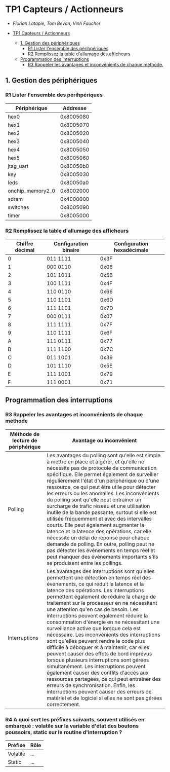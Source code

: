 # TP1 Capteurs / Actionneurs

- *Florian Latapie, Tom Bevan, Vinh Faucher*

- [TP1 Capteurs / Actionneurs](#tp1-capteurs--actionneurs)
    - [1. Gestion des périphériques](#1-gestion-des-périphériques)
        - [R1 Lister l'ensemble des périhpériques](#r1-lister-lensemble-des-périhpériques)
        - [R2 Remplissez la table d'allumage des afficheurs](#r2-remplissez-la-table-dallumage-des-afficheurs)
    - [Programmation des interruptions](#programmation-des-interruptions)
        - [R3 Rappeler les avantages et inconvénients de chaque méthode.](#r3-rappeler-les-avantages-et-inconvénients-de-chaque-méthode)

## 1. Gestion des périphériques

### R1 Lister l'ensemble des périhpériques

| Périphérique     | Addresse  |
|------------------|-----------|
| hex0             | 0x8005080 |
| hex1             | 0x8005070 |
| hex2             | 0x8005020 |
| hex3             | 0x8005040 |
| hex4             | 0x8005050 |
| hex5             | 0x8005060 |
| jtag_uart        | 0x80050b0 |
| key              | 0x8005030 |
| leds             | 0x80050a0 |
| onchip_memory2_0 | 0x8002000 |
| sdram            | 0x4000000 |
| switches         | 0x8005090 |
| timer            | 0x8005000 |

### R2 Remplissez la table d'allumage des afficheurs

| Chiffre décimal | Configuration binaire | Configuration hexadécimale |
|-----------------|-----------------------|----------------------------|
| 0               | 011 1111              | 0x3F                       |
| 1               | 000 0110              | 0x06                       |
| 2               | 101 1011              | 0x5B                       |
| 3               | 100 1111              | 0x4F                       |
| 4               | 110 0110              | 0x66                       |
| 5               | 110 1101              | 0x6D                       |
| 6               | 111 1101              | 0x7D                       |
| 7               | 000 0111              | 0x07                       |
| 8               | 111 1111              | 0x7F                       |
| 9               | 110 1111              | 0x6F                       |
| A               | 111 0111              | 0x77                       |
| B               | 111 1100              | 0x7C                       |
| C               | 011 1001              | 0x39                       |
| D               | 101 1110              | 0x5E                       |
| E               | 111 1001              | 0x79                       |
| F               | 111 0001              | 0x71                       |

## Programmation des interruptions

### R3 Rappeler les avantages et inconvénients de chaque méthode

| Méthode de lecture de périphérique | Avantage ou inconvénient                                                                                                                                                                                                                                                                                                                                                                                                                                                                                                                                                                                                                                                                                                                                                                                                                                                                                                                                                  |
|------------------------------------|---------------------------------------------------------------------------------------------------------------------------------------------------------------------------------------------------------------------------------------------------------------------------------------------------------------------------------------------------------------------------------------------------------------------------------------------------------------------------------------------------------------------------------------------------------------------------------------------------------------------------------------------------------------------------------------------------------------------------------------------------------------------------------------------------------------------------------------------------------------------------------------------------------------------------------------------------------------------------|
| Polling                            | Les avantages du polling sont qu'elle est simple à mettre en place et à gérer, et qu'elle  ne nécessite pas de protocole de communication spécifique. Elle permet également de surveiller régulièrement l'état d'un périphérique ou d'une ressource, ce qui peut être utile pour détecter les erreurs ou les anomalies. Les inconvénients du polling sont qu'elle peut entraîner un surcharge de trafic réseau et une utilisation inutile de la bande passante, surtout si elle est utilisée fréquemment et avec des intervalles courts. Elle peut également augmenter la latence et la latence des opérations, car elle nécessite un délai de réponse pour chaque demande de polling. En outre, polling peut ne pas détecter les événements en temps réel et peut manquer des événements importants s'ils se produisent entre les pollings.                                                                                                                              |
| Interruptions                      | Les avantages des interruptions sont qu'elles permettent une détection en temps réel des événements, ce qui réduit la latence et la latence des opérations. Les interruptions permettent également de réduire la charge de traitement sur le processeur en ne nécessitant une attention qu'en cas de besoin. Les interruptions peuvent également réduire la consommation d'énergie en ne nécessitant une surveillance active que lorsque cela est nécessaire. Les inconvénients des interruptions sont qu'elles peuvent rendre le code plus difficile à déboguer et à maintenir, car elles peuvent causer des effets de bord imprévus lorsque plusieurs interruptions sont gérées simultanément. Les interruptions peuvent également causer des conflits d'accès aux ressources partagées, ce qui peut entraîner des erreurs de synchronisation. Enfin, les interruptions peuvent causer des erreurs de matériel et de logiciel si elles ne sont pas gérées correctement. |

### R4 A quoi sert les préfixes suivants, souvent utilisés en embarqué : volatile sur la variable d'état des boutons poussoirs, static sur le routine d'interruption ?

| Préfixe  | Rôle |
|----------|------|
| Volatile | ...  |
| Static   | ...  |
